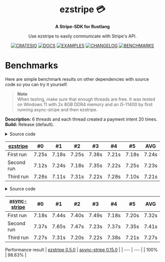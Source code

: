 <h1 align="center">ezstripe 💳</h1>
<div align="center">
 <strong>
   A Stripe-SDK for Rustlang
 </strong>
 <p>Use ezstripe to easily communicate with Stripe's API.</p>
</div>

<div align="center">

  [![CRATESIO]][CRATESIO_URL] [![DOCS]][DOCS_URL] [![EXAMPLES]][EXAMPLES_URL] [![CHANGELOG]][CHANGELOG_URL] [![BENCHMARKS]][BENCHMARKS_URL]
  
</div>

# Benchmarks
Here are simple benchmark results on other dependencies with source code so you can try it yourself.

> **Note** <br>
> When testing, make sure that enough threads are free.
> It was tested on Windows 11 with 2x 8GB DDR4 memory and an i5-11400 by first running async-stripe and then ezstripe.

<b>Description:</b> 6 threads and each thread created a payment intent 20 times.
<br>
<b>Build:</b> Release (default).

<details>
  <summary>Source code</summary>

```toml
# Config.toml
[dependencies]
tokio = { version = "1.24.1", features = ["full"] }
ezstripe = "0.5.0"
```

```Rust
#[macro_use] extern crate ezstripe;

static mut CLIENT: Option<ezstripe::Client> = None;

fn create_thread(num: u16) {
  tokio::task::spawn(async move {
    let client = unsafe { CLIENT.as_ref().unwrap() };

    use std::time::Instant;
    let now = Instant::now();

    for _ in 0..20 {
      let stripe_body = ezbody!(
        "amount" => 1500,
        "currency" => "eur",
        "payment_method_types[]" => "card",
        "payment_method_types[]" => "sofort",
        "capture_method" => "automatic",
        "shipping[name]" => "Your Name",
        "shipping[address][city]" => "Test"
      );

      let stripe_response = client.create_payment_intent(stripe_body).send().await.unwrap();
    }

    println!("THREAD {}: {:.2?}", num, now.elapsed());
  });
}

#[tokio::main]
async fn main() {
  unsafe {
    CLIENT = Some(ezstripe::Client::new("SECRET_KEY"));
  }

  for i in 0..6 {
    create_thread(i as u16);
  }

  loop {};
}
```
</details>


| [ezstripe](https://crates.io/crates/ezstripe) | #0 | #1 | #2 | #3 | #4 | #5 | AVG |
| ------- | --- | --- | --- | --- | --- | --- | --- |
| First run | 7.25s | 7.18s | 7.25s | 7.38s | 7.21s | 7.18s | 7.24s |
| Second run | 7.12s | 7.24s | 7.18s | 7.35s | 7.22s | 7.25s | 7.23s |
| Third run | 7.26s | 7.11s | 7.31s | 7.22s | 7.28s | 7.10s | 7.21s |

<details>
  <summary>Source code</summary>

```toml
# Config.toml
[dependencies]
tokio = { version = "1.24.1", features = ["full"] }
async-stripe = { version = "0.15.0", features = ["runtime-async-std-surf"] }
```
  
```Rust
use stripe::{
  Client,
  CreatePaymentIntent,
  Currency,
  PaymentIntent,
  PaymentIntentCaptureMethod,
  CreatePaymentIntentShipping,
  CreatePaymentIntentShippingAddress
};


static mut CLIENT: Option<Client> = None;

fn create_thread(num: u16) {
  tokio::task::spawn(async move {
    let client = unsafe { CLIENT.as_ref().unwrap() };

    use std::time::Instant;
    let now = Instant::now();

    for _ in 0..20 {
      let payment_intent = {
        let mut create_intent = CreatePaymentIntent::new(1500, Currency::EUR);
        create_intent.payment_method_types = Some(vec![
          "card".to_string(),
          "sofort".to_string()
        ]);
        create_intent.capture_method = Some(PaymentIntentCaptureMethod::Automatic);
        create_intent.shipping = Some(CreatePaymentIntentShipping {
          address: CreatePaymentIntentShippingAddress {
            city: Some("Test".to_string()),
            country: None,
            line1: None,
            line2: None,
            postal_code: None,
            state: None
          },
          carrier: None,
          name: "Your Name".to_string(),
          phone: None,
          tracking_number: None
        });

        PaymentIntent::create(&client, create_intent).await.unwrap()
      };
    }

    println!("THREAD {}: {:.2?}", num, now.elapsed());
  });
}

#[tokio::main]
async fn main() {
  unsafe {
    CLIENT = Some(Client::new("SECRET_KEY"));
  }

  for i in 0..6 {
    create_thread(i as u16);
  }

  loop {};
}
```
</details>

| [async-stripe](https://crates.io/crates/async-stripe) | #0 | #1 | #2 | #3 | #4 | #5 | AVG |
| ------- | --- | --- | --- | --- | --- | --- | --- |
| First run | 7.18s | 7.44s | 7.40s | 7.49s | 7.18s | 7.20s | 7.32s |
| Second run | 7.37s | 7.65s | 7.47s | 7.23s | 7.37s | 7.35s | 7.41s |
| Third run | 7.27s | 7.31s | 7.20s | 7.22s | 7.38s | 7.21s | 7.27s |

Performance result
| [ezstripe 0.5.0](https://crates.io/crates/ezstripe) | [async-stripe 0.15.0](https://crates.io/crates/async-stripe) |
| --- | --- |
| 100% | 98.63% |

[CRATESIO]: https://img.shields.io/badge/crates.io-ezstripe-B7410E?style=flat-square&logo=rust
[CRATESIO_URL]: https://crates.io/crates/ezstripe
[DOCS]: https://img.shields.io/badge/docs-latest-343434?style=flat-square&logo=read-the-docs&logoColor=fff
[DOCS_URL]: https://docs.rs/ezstripe/latest/ezstripe/
[EXAMPLES]: https://img.shields.io/badge/examples-latest-343434?style=flat-square&logo=bookstack&logoColor=fff
[EXAMPLES_URL]: https://github.com/EntenKoeniq/ezstripe/tree/main/examples
[CHANGELOG]: https://img.shields.io/badge/changelog-latest-343434?style=flat-square&logo=react-hook-form&logoColor=fff
[CHANGELOG_URL]: https://github.com/EntenKoeniq/ezstripe/blob/main/CHANGELOG.md
[BENCHMARKS]: https://img.shields.io/badge/benchmarks-0.5.0-ffd73c?style=flat-square&logo=speedtest
[BENCHMARKS_URL]: https://github.com/EntenKoeniq/ezstripe/blob/main/BENCHMARKS.md